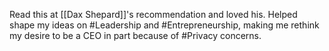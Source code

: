 Read this at [[Dax Shepard]]'s recommendation and loved his. Helped shape my ideas on #Leadership and #Entrepreneurship, making me rethink my desire to be a CEO in part because of #Privacy concerns. 

